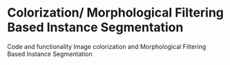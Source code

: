 # Colorization/ Morphological Filtering Based Instance Segmentation

Code and functionality Image colorization and Morphological Filtering Based Instance Segmentation 
